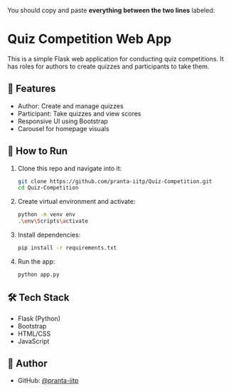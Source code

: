 You should copy and paste **everything between the two lines** labeled:
# Quiz Competition Web App

This is a simple Flask web application for conducting quiz competitions. It has roles for authors to create quizzes and participants to take them.

## 🎯 Features

- Author: Create and manage quizzes
- Participant: Take quizzes and view scores
- Responsive UI using Bootstrap
- Carousel for homepage visuals

## 🚀 How to Run

1. Clone this repo and navigate into it:
   ```bash
   git clone https://github.com/pranta-iitp/Quiz-Competition.git
   cd Quiz-Competition
   ```

2. Create virtual environment and activate:

   ```bash
   python -m venv env
   .\env\Scripts\activate
   ```

3. Install dependencies:

   ```bash
   pip install -r requirements.txt
   ```

4. Run the app:

   ```bash
   python app.py
   ```

## 🛠️ Tech Stack

* Flask (Python)
* Bootstrap
* HTML/CSS
* JavaScript

## 👤 Author

* GitHub: [@pranta-iitp](https://github.com/pranta-iitp)

